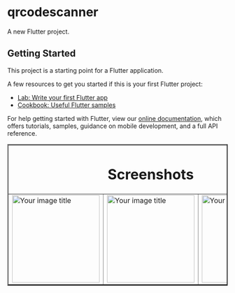 # qrcodescanner

A new Flutter project.

## Getting Started

This project is a starting point for a Flutter application.

A few resources to get you started if this is your first Flutter project:

- [Lab: Write your first Flutter app](https://flutter.dev/docs/get-started/codelab)
- [Cookbook: Useful Flutter samples](https://flutter.dev/docs/cookbook)

For help getting started with Flutter, view our
[online documentation](https://flutter.dev/docs), which offers tutorials,
samples, guidance on mobile development, and a full API reference.


<table border="2" align="center">
  <tr>
    <td colspan="4" align="center" ><h1> Screenshots </h1> </td>
  </tr>
  
  <tr>
    <td><img src="https://github.com/mahirkursun/Flutter-Mobil-Application/blob/main/screenshots/Screenshot1.JPG" alt="Your image title" width="200"/></td>
    <td><img src="https://github.com/mahirkursun/Flutter-Mobil-Application/blob/main/screenshots/Screenshot2.JPG" alt="Your image title" width="200"/></td>
    <td><img src="https://github.com/mahirkursun/Flutter-Mobil-Application/blob/main/screenshots/Screenshot3.JPG" alt="Your image title" width="200"/></td>

  </tr>
  </table>

